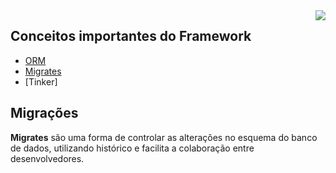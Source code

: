<img src="https://img.shields.io/badge/Laravel-FF2D20?style=for-the-badge&logo=laravel&logoColor=white" align="right"/>

## Conceitos importantes do Framework

- [ORM](#menu)
- [Migrates](#migrações)
- [Tinker]
## Migrações
<p align="left"> 
 <strong>Migrates</strong> são uma forma de controlar as alterações no esquema do banco de dados, utilizando histórico e facilita a colaboração entre desenvolvedores. 
</p>